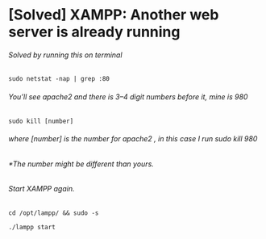 # [Solved] XAMPP: Another web server is already running


###### Solved by running this on terminal


`sudo netstat -nap | grep :80`

###### You’ll see apache2 and there is 3–4 digit numbers before it, mine is 980

`sudo kill [number]`
###### where [number] is the number for apache2 , in this case I run sudo kill 980

###### *The number might be different than yours.

###### Start XAMPP again.

`cd /opt/lampp/ && sudo -s`

`./lampp start`
